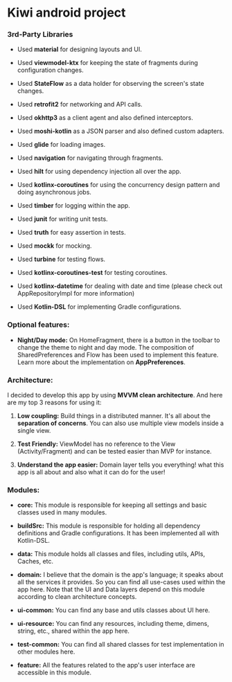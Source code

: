 # Kiwi android project

### 3rd-Party Libraries

- Used **material** for designing layouts and UI.
  
- Used **viewmodel-ktx** for keeping the state of fragments during configuration changes.
  
- Used **StateFlow** as a data holder for observing the screen's state changes.
  
- Used **retrofit2** for networking and API calls.
  
- Used **okhttp3** as a client agent and also defined interceptors.
  
- Used **moshi-kotlin** as a JSON parser and also defined custom adapters.
  
- Used **glide** for loading images.
  
- Used **navigation** for navigating through fragments.
  
- Used **hilt** for using dependency injection all over the app.
  
- Used **kotlinx-coroutines** for using the concurrency design pattern and doing asynchronous jobs.
  
- Used **timber** for logging within the app.
  

- Used **junit** for writing unit tests.
  
- Used **truth** for easy assertion in tests.
  
- Used **mockk** for mocking.
  
- Used **turbine** for testing flows.
  
- Used **kotlinx-coroutines-test** for testing coroutines.
  
- Used **kotlinx-datetime** for dealing with date and time (please check out AppRepositoryImpl for more information)
  
- Used **Kotlin-DSL** for implementing Gradle configurations.
  

### Optional features:

- **Night/Day mode:** On HomeFragment, there is a button in the toolbar to change the theme to night and day mode. The composition of SharedPreferences and Flow has been used to implement this feature.
  Learn more about the implementation on **AppPreferences**.
  

### Architecture:

I decided to develop this app by using **MVVM clean architecture**. And here are my top 3 reasons for using it:

1. **Low coupling:** Build things in a distributed manner. It's all about the **separation of concerns**. You can also use multiple view models inside a single view.
  
2. **Test Friendly:** ViewModel has no reference to the View (Activity/Fragment) and can be tested easier than MVP for instance.
  
3. **Understand the app easier:** Domain layer tells you everything! what this app is all about and also what it can do for the user!
  

### Modules:

- **core:** This module is responsible for keeping all settings and basic classes used in many modules.
  
- **buildSrc:** This module is responsible for holding all dependency definitions and Gradle configurations. It has been implemented all with Kotlin-DSL.
  
- **data:** This module holds all classes and files, including utils, APIs, Caches, etc.
  
- **domain:** I believe that the domain is the app's language; it speaks about all the services it provides. So you can find all use-cases used within the app here. Note that the UI and Data layers depend on this module according to clean architecture concepts.
  
- **ui-common:** You can find any base and utils classes about UI here.
  
- **ui-resource:** You can find any resources, including theme, dimens, string, etc., shared within the app here.
  
- **test-common:** You can find all shared classes for test implementation in other modules here.
  
- **feature:** All the features related to the app's user interface are accessible in this module.
